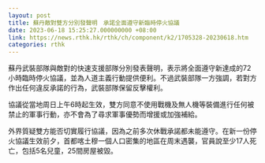 ```yaml
---
layout: post
title: 蘇丹敵對雙方分別發聲明　承諾全面遵守新臨時停火協議
date: 2023-06-18 15:25:27.000000000 +08:00
link: https://news.rthk.hk/rthk/ch/component/k2/1705328-20230618.htm
categories: rthk
---
```


蘇丹武裝部隊與敵對的快速支援部隊分別發表聲明，表示將全面遵守新達成的72小時臨時停火協議，並為人道主義行動提供便利。不過武裝部隊一方強調，若對方作出任何違反承諾的行為，武裝部隊保留反擊權利。

協議從當地周日上午6時起生效，雙方同意不使用戰機及無人機等裝備進行任何被禁止的軍事行動，亦不會為了尋求軍事優勢而增援或加強補給。

外界質疑雙方能否切實履行協議，因為之前多次休戰承諾都未能遵守。在新一份停火協議生效前夕，首都喀土穆一個人口密集的地區在周末遇襲，官員說至少17人死亡，包括5名兒童，25間房屋被毀。
